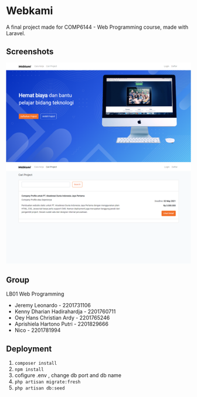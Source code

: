 # Webkami
A final project made for COMP6144 - Web Programming course, made with Laravel.

## Screenshots

![home](doc-images/home.png?raw=true "home")<br>
![search-project](doc-images/search-project.png?raw=true "search-project")<br>

## Group
LB01 Web Programming
<ul>
<li> Jeremy Leonardo - 2201731106
<li> Kenny Dharian Hadirahardja - 2201760711
<li> Oey Hans Christian Ardy - 2201765246
<li> Aprishiela Hartono Putri - 2201829666
<li> Nico - 2201781994
</ul>

## Deployment
1. ``composer install``
2. ``npm install``
3. cofigure .env  , change db port and db name
4. ``php artisan migrate:fresh``
5. ``php artisan db:seed``
